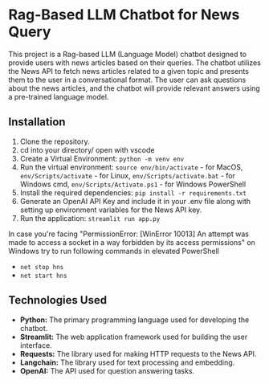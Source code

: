 # Rag-Based LLM Chatbot for News Query
This project is a Rag-based LLM (Language Model) chatbot designed to provide users with news articles based on their queries. The chatbot utilizes the News API to fetch news articles related to a given topic and presents them to the user in a conversational format. The user can ask questions about the news articles, and the chatbot will provide relevant answers using a pre-trained language model.

## Installation

1. Clone the repository. 
2. cd into your directory/ open with vscode
3. Create a Virtual Environment: `python -m venv env`
4. Run the virtual environment: `source env/bin/activate` - for MacOS, `env/Scripts/activate` - for Linux, `env/Scripts/activate.bat` - for Windows cmd, `env/Scripts/Activate.ps1` - for Windows PowerShell 
5. Install the required dependencies: `pip install -r requirements.txt`
6. Generate an OpenAI API Key and include it in your .env file along with setting up environment variables for the News API key.
7. Run the application: `streamlit run app.py`

In case you're facing "PermissionError: [WinError 10013] An attempt was made to access a socket in a way forbidden by its access permissions" on Windows try to run following commands in elevated PowerShell 
- `net stop hns`
- `net start hns`

## Technologies Used
+ **Python:** The primary programming language used for developing the chatbot.
+ **Streamlit:** The web application framework used for building the user interface.
+ **Requests:** The library used for making HTTP requests to the News API.
+ **Langchain:** The library used for text processing and embedding.
+ **OpenAI:** The API used for question answering tasks.
